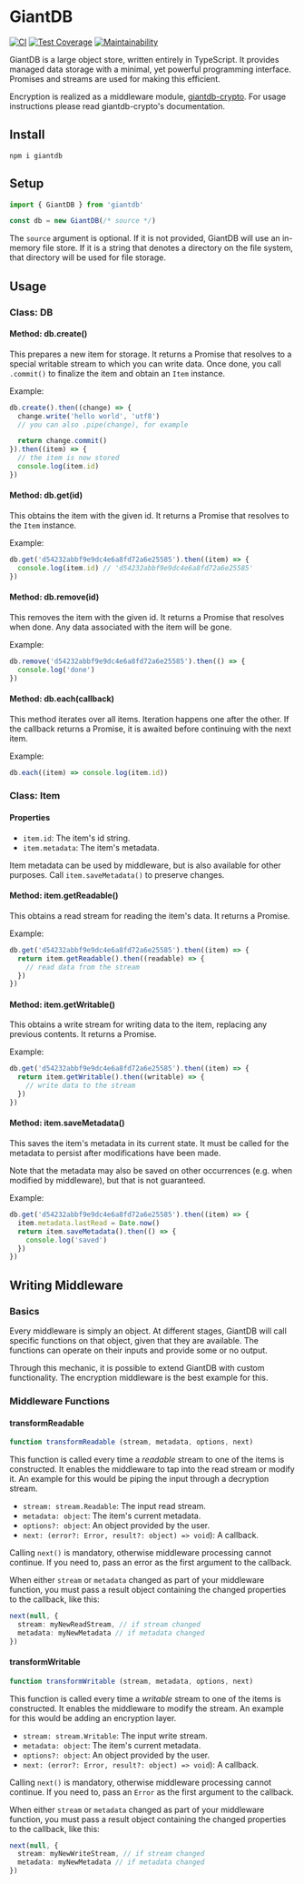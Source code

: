 # GiantDB

[![CI](https://github.com/meyfa/giantdb/actions/workflows/main.yml/badge.svg)](https://github.com/meyfa/giantdb/actions/workflows/main.yml)
[![Test Coverage](https://api.codeclimate.com/v1/badges/39ebc35a4b32350a0191/test_coverage)](https://codeclimate.com/github/meyfa/giantdb/test_coverage)
[![Maintainability](https://api.codeclimate.com/v1/badges/39ebc35a4b32350a0191/maintainability)](https://codeclimate.com/github/meyfa/giantdb/maintainability)

GiantDB is a large object store, written entirely in TypeScript. It provides
managed data storage with a minimal, yet powerful programming interface.
Promises and streams are used for making this efficient.

Encryption is realized as a middleware module,
[giantdb-crypto](https://github.com/meyfa/giantdb-crypto). For usage
instructions please read giantdb-crypto's documentation.

## Install

```
npm i giantdb
```

## Setup

```ts
import { GiantDB } from 'giantdb'

const db = new GiantDB(/* source */)
```

The `source` argument is optional. If it is not provided, GiantDB will use an
in-memory file store. If it is a string that denotes a directory on the file
system, that directory will be used for file storage.

## Usage

### Class: DB

#### Method: db.create()

This prepares a new item for storage. It returns a Promise that resolves to a
special writable stream to which you can write data. Once done, you call
`.commit()` to finalize the item and obtain an `Item` instance.

Example:

```ts
db.create().then((change) => {
  change.write('hello world', 'utf8')
  // you can also .pipe(change), for example

  return change.commit()
}).then((item) => {
  // the item is now stored
  console.log(item.id)
})
```

#### Method: db.get(id)

This obtains the item with the given id. It returns a Promise that resolves to
the `Item` instance.

Example:

```ts
db.get('d54232abbf9e9dc4e6a8fd72a6e25585').then((item) => {
  console.log(item.id) // 'd54232abbf9e9dc4e6a8fd72a6e25585'
})
```

#### Method: db.remove(id)

This removes the item with the given id. It returns a Promise that resolves when
done. Any data associated with the item will be gone.

Example:

```ts
db.remove('d54232abbf9e9dc4e6a8fd72a6e25585').then(() => {
  console.log('done')
})
```

#### Method: db.each(callback)

This method iterates over all items. Iteration happens one after the other. If
the callback returns a Promise, it is awaited before continuing with the next
item.

Example:

```ts
db.each((item) => console.log(item.id))
```

### Class: Item

#### Properties

- `item.id`: The item's id string.
- `item.metadata`: The item's metadata.

Item metadata can be used by middleware, but is also available for other
purposes. Call `item.saveMetadata()` to preserve changes.

#### Method: item.getReadable()

This obtains a read stream for reading the item's data. It returns a Promise.

Example:

```ts
db.get('d54232abbf9e9dc4e6a8fd72a6e25585').then((item) => {
  return item.getReadable().then((readable) => {
    // read data from the stream
  })
})
```

#### Method: item.getWritable()

This obtains a write stream for writing data to the item, replacing any previous
contents. It returns a Promise.

Example:

```ts
db.get('d54232abbf9e9dc4e6a8fd72a6e25585').then((item) => {
  return item.getWritable().then((writable) => {
    // write data to the stream
  })
})
```

#### Method: item.saveMetadata()

This saves the item's metadata in its current state. It must be called for the
metadata to persist after modifications have been made.

Note that the metadata may also be saved on other occurrences (e.g. when
modified by middleware), but that is not guaranteed.

Example:

```ts
db.get('d54232abbf9e9dc4e6a8fd72a6e25585').then((item) => {
  item.metadata.lastRead = Date.now()
  return item.saveMetadata().then(() => {
    console.log('saved')
  })
})
```

## Writing Middleware

### Basics

Every middleware is simply an object. At different stages, GiantDB will call
specific functions on that object, given that they are available. The functions
can operate on their inputs and provide some or no output.

Through this mechanic, it is possible to extend GiantDB with custom
functionality. The encryption middleware is the best example for this.

### Middleware Functions

#### transformReadable

```ts
function transformReadable (stream, metadata, options, next)
```

This function is called every time a *readable* stream to one of the items is
constructed. It enables the middleware to tap into the read stream or modify it.
An example for this would be piping the input through a decryption stream.

- `stream: stream.Readable`: The input read stream.
- `metadata: object`: The item's current metadata.
- `options?: object`: An object provided by the user.
- `next: (error?: Error, result?: object) => void`): A callback.

Calling `next()` is mandatory, otherwise middleware processing cannot continue.
If you need to, pass an error as the first argument to the callback.

When either `stream` or `metadata` changed as part of your middleware function,
you must pass a result object containing the changed properties to the callback,
like this:

```ts
next(null, {
  stream: myNewReadStream, // if stream changed
  metadata: myNewMetadata // if metadata changed
})
```

#### transformWritable

```ts
function transformWritable (stream, metadata, options, next)
```

This function is called every time a *writable* stream to one of the items is
constructed. It enables the middleware to modify the stream.
An example for this would be adding an encryption layer.

- `stream: stream.Writable`: The input write stream.
- `metadata: object`: The item's current metadata.
- `options?: object`: An object provided by the user.
- `next: (error?: Error, result?: object) => void`): A callback.

Calling `next()` is mandatory, otherwise middleware processing cannot continue.
If you need to, pass an `Error` as the first argument to the callback.

When either `stream` or `metadata` changed as part of your middleware function,
you must pass a result object containing the changed properties to the callback,
like this:

```ts
next(null, {
  stream: myNewWriteStream, // if stream changed
  metadata: myNewMetadata // if metadata changed
})
```
